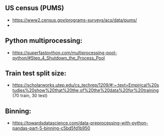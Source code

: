 ## US census (PUMS)
- https://www2.census.gov/programs-surveys/acs/data/pums/
- 


## Python multiprocessing: 
- https://superfastpython.com/multiprocessing-pool-python/#Step_4_Shutdown_the_Process_Pool


## Train test split size:
- https://scholarworks.utep.edu/cs_techrep/1209/#:~:text=Empirical%20studies%20show%20that%20the,of%20the%20data%20for%20training (70 train, 30 test)

## Binning:
- https://towardsdatascience.com/data-preprocessing-with-python-pandas-part-5-binning-c5bd5fd1b950